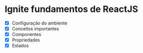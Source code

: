 # Ignite fundamentos de ReactJS

- [x] Configuração do ambiente
- [x] Conceitos importantes
- [x] Componentes
- [x] Propriedades
- [x] Estados
